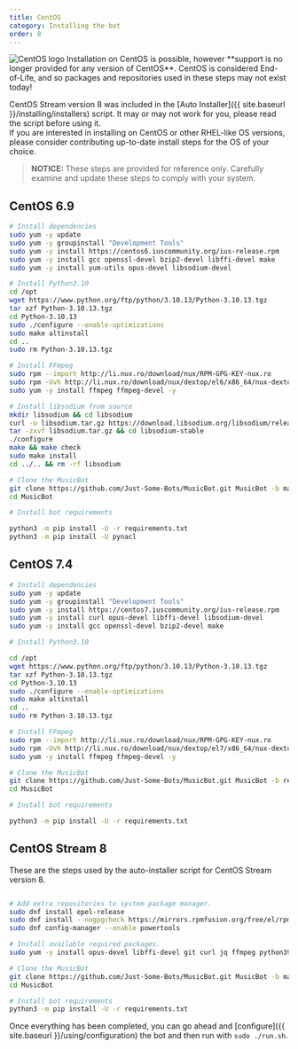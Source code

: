 ```yaml
---
title: CentOS
category: Installing the bot
order: 8
---
```

<img class="os-icon" src="{{ site.baseurl }}/images/centos.png" alt="CentOS logo"/>
Installation on CentOS is possible, however **support is no longer provided for any version of CentOS**.  
CentOS is considered End-of-Life, and so packages and repositories used in these steps may not exist today!  

CentOS Stream version 8 was included in the [Auto Installer]({{ site.baseurl }}/installing/installers) script. 
It may or may not work for you, please read the script before using it.  
If you are interested in installing on CentOS or other RHEL-like OS versions, please consider contributing up-to-date install steps for the OS of your choice.  

> **NOTICE:** These steps are provided for reference only. Carefully examine and update these steps to comply with your system. 

## CentOS 6.9

~~~sh
# Install dependencies
sudo yum -y update
sudo yum -y groupinstall "Development Tools"
sudo yum -y install https://centos6.iuscommunity.org/ius-release.rpm
sudo yum -y install gcc openssl-devel bzip2-devel libffi-devel make
sudo yum -y install yum-utils opus-devel libsodium-devel 

# Install Python3.10
cd /opt
wget https://www.python.org/ftp/python/3.10.13/Python-3.10.13.tgz
tar xzf Python-3.10.13.tgz
cd Python-3.10.13
sudo ./configure --enable-optimizations
sudo make altinstall
cd ..
sudo rm Python-3.10.13.tgz

# Install FFmpeg
sudo rpm --import http://li.nux.ro/download/nux/RPM-GPG-KEY-nux.ro
sudo rpm -Uvh http://li.nux.ro/download/nux/dextop/el6/x86_64/nux-dextop-release-0-2.el6.nux.noarch.rpm
sudo yum -y install ffmpeg ffmpeg-devel -y

# Install libsodium from source
mkdir libsodium && cd libsodium
curl -o libsodium.tar.gz https://download.libsodium.org/libsodium/releases/LATEST.tar.gz
tar -zxvf libsodium.tar.gz && cd libsodium-stable
./configure
make && make check
sudo make install
cd ../.. && rm -rf libsodium

# Clone the MusicBot
git clone https://github.com/Just-Some-Bots/MusicBot.git MusicBot -b master
cd MusicBot

# Install bot requirements

python3 -m pip install -U -r requirements.txt
python3 -m pip install -U pynacl

~~~


## CentOS 7.4

~~~sh
# Install dependencies
sudo yum -y update
sudo yum -y groupinstall "Development Tools"
sudo yum -y install https://centos7.iuscommunity.org/ius-release.rpm
sudo yum -y install curl opus-devel libffi-devel libsodium-devel
sudo yum -y install gcc openssl-devel bzip2-devel make

# Install Python3.10

cd /opt
wget https://www.python.org/ftp/python/3.10.13/Python-3.10.13.tgz
tar xzf Python-3.10.13.tgz
cd Python-3.10.13
sudo ./configure --enable-optimizations
sudo make altinstall
cd ..
sudo rm Python-3.10.13.tgz

# Install FFmpeg
sudo rpm --import http://li.nux.ro/download/nux/RPM-GPG-KEY-nux.ro
sudo rpm -Uvh http://li.nux.ro/download/nux/dextop/el7/x86_64/nux-dextop-release-0-5.el7.nux.noarch.rpm
sudo yum -y install ffmpeg ffmpeg-devel -y

# Clone the MusicBot
git clone https://github.com/Just-Some-Bots/MusicBot.git MusicBot -b review
cd MusicBot

# Install bot requirements

python3 -m pip install -U -r requirements.txt

~~~

## CentOS Stream 8

These are the steps used by the auto-installer script for CentOS Stream version 8.  

```bash

# Add extra repositories to system package manager.
sudo dnf install epel-release
sudo dnf install --nogpgcheck https://mirrors.rpmfusion.org/free/el/rpmfusion-free-release-8.noarch.rpm
sudo dnf config-manager --enable powertools

# Install available required packages.
sudo yum -y install opus-devel libffi-devel git curl jq ffmpeg python39 python39-devel

# Clone the MusicBot
git clone https://github.com/Just-Some-Bots/MusicBot.git MusicBot -b master
cd MusicBot

# Install bot requirements
python3 -m pip install -U -r requirements.txt

```

Once everything has been completed, you can go ahead and [configure]({{ site.baseurl }}/using/configuration) the bot and then run with `sudo ./run.sh`.
